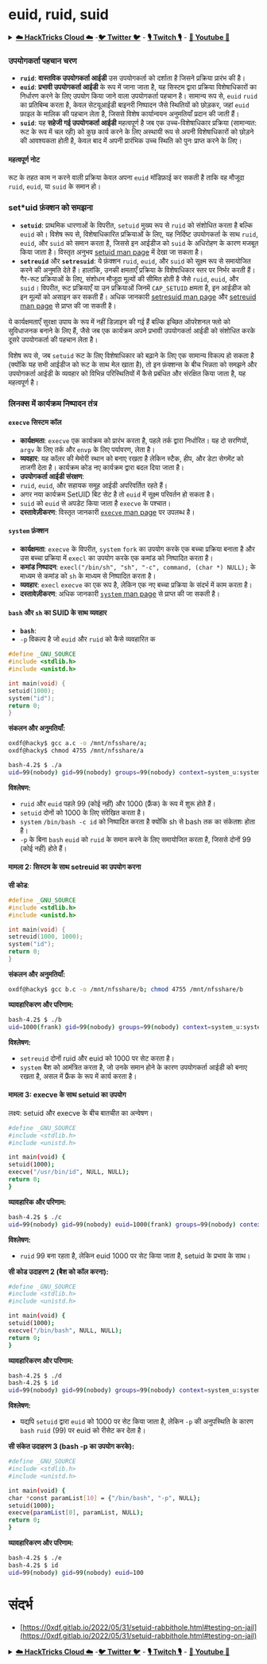 # euid, ruid, suid

<details>

<summary><a href="https://cloud.hacktricks.xyz/pentesting-cloud/pentesting-cloud-methodology"><strong>☁️ HackTricks Cloud ☁️</strong></a> -<a href="https://twitter.com/hacktricks_live"><strong>🐦 Twitter 🐦</strong></a> - <a href="https://www.twitch.tv/hacktricks_live/schedule"><strong>🎙️ Twitch 🎙️</strong></a> - <a href="https://www.youtube.com/@hacktricks_LIVE"><strong>🎥 Youtube 🎥</strong></a></summary>

* क्या आप **साइबर सुरक्षा कंपनी** में काम करते हैं? क्या आप चाहते हैं कि आपकी **कंपनी को हैकट्रिक्स में विज्ञापित** किया जाए? या क्या आप **PEASS के नवीनतम संस्करण का उपयोग करना चाहते हैं या हैकट्रिक्स को पीडीएफ में डाउनलोड करना चाहते हैं**? [**सब्सक्रिप्शन प्लान**](https://github.com/sponsors/carlospolop) की जांच करें!
* हमारे विशेष [**NFTs**](https://opensea.io/collection/the-peass-family) संग्रह **The PEASS Family** की खोज करें
* [**आधिकारिक PEASS और हैकट्रिक्स स्वैग**](https://peass.creator-spring.com) प्राप्त करें
* **शामिल हों** [**💬**](https://emojipedia.org/speech-balloon/) [**डिस्कॉर्ड समूह**](https://discord.gg/hRep4RUj7f) या [**टेलीग्राम समूह**](https://t.me/peass) या **मेरा** **ट्विटर** **🐦**[**@carlospolopm**](https://twitter.com/hacktricks_live)**.**
* **हैकिंग ट्रिक्स साझा करें, [हैकट्रिक्स रेपो](https://github.com/carlospolop/hacktricks) और [हैकट्रिक्स-क्लाउड रेपो](https://github.com/carlospolop/hacktricks-cloud) में पीआर जमा करके**।

</details>

### उपयोगकर्ता पहचान चरण

- **`ruid`**: **वास्तविक उपयोगकर्ता आईडी** उस उपयोगकर्ता को दर्शाता है जिसने प्रक्रिया प्रारंभ की है।
- **`euid`**: **प्रभावी उपयोगकर्ता आईडी** के रूप में जाना जाता है, यह सिस्टम द्वारा प्रक्रिया विशेषाधिकारों का निर्धारण करने के लिए उपयोग किया जाने वाला उपयोगकर्ता पहचान है। सामान्य रूप से, `euid` `ruid` का प्रतिबिम्ब करता है, केवल सेटयूआईडी बाइनरी निष्पादन जैसे स्थितियों को छोड़कर, जहां `euid` फ़ाइल के मालिक की पहचान लेता है, जिससे विशेष कार्यान्वयन अनुमतियाँ प्रदान की जाती हैं।
- **`suid`**: यह **सहेजी गई उपयोगकर्ता आईडी** महत्वपूर्ण है जब एक उच्च-विशेषाधिकार प्रक्रिया (सामान्यत: रूट के रूप में चल रही) को कुछ कार्य करने के लिए अस्थायी रूप से अपनी विशेषाधिकारों को छोड़ने की आवश्यकता होती है, केवल बाद में अपनी प्रारंभिक उच्च स्थिति को पुनः प्राप्त करने के लिए।

#### महत्वपूर्ण नोट
रूट के तहत काम न करने वाली प्रक्रिया केवल अपना `euid` मॉडिफ़ाई कर सकती है ताकि वह मौजूदा `ruid`, `euid`, या `suid` के समान हो।

### set*uid फ़ंक्शन को समझना

- **`setuid`**: प्राथमिक धारणाओं के विपरीत, `setuid` मुख्य रूप से `ruid` को संशोधित करता है बल्कि `euid` को। विशेष रूप से, विशेषाधिकारित प्रक्रियाओं के लिए, यह निर्दिष्ट उपयोगकर्ता के साथ `ruid`, `euid`, और `suid` को समान करता है, जिससे इन आईडीज को `suid` के अधिरोहण के कारण मजबूत किया जाता है। विस्तृत अनुभव [setuid man page](https://man7.org/linux/man-pages/man2/setuid.2.html) में देखा जा सकता है।
- **`setreuid`** और **`setresuid`**: ये फ़ंक्शन `ruid`, `euid`, और `suid` को सूक्ष्म रूप से समायोजित करने की अनुमति देते हैं। हालांकि, उनकी क्षमताएँ प्रक्रिया के विशेषाधिकार स्तर पर निर्भर करती हैं। गैर-रूट प्रक्रियाओं के लिए, संशोधन मौजूदा मूल्यों की सीमित होती है जैसे `ruid`, `euid`, और `suid`। विपरीत, रूट प्रक्रियाएँ या उन प्रक्रियाओं जिनमें `CAP_SETUID` क्षमता है, इन आईडीज को इन मूल्यों को असाइन कर सकती हैं। अधिक जानकारी [setresuid man page](https://man7.org/linux/man-pages/man2/setresuid.2.html) और [setreuid man page](https://man7.org/linux/man-pages/man2/setreuid.2.html) से प्राप्त की जा सकती है।

ये कार्यक्षमताएँ सुरक्षा उपाय के रूप में नहीं डिज़ाइन की गई हैं बल्कि इच्छित ऑपरेशनल फ्लो को सुविधाजनक बनाने के लिए हैं, जैसे जब एक कार्यक्रम अपने प्रभावी उपयोगकर्ता आईडी को संशोधित करके दूसरे उपयोगकर्ता की पहचान लेता है।

विशेष रूप से, जब `setuid` रूट के लिए विशेषाधिकार को बढ़ाने के लिए एक सामान्य विकल्प हो सकता है (क्योंकि यह सभी आईडीज को रूट के साथ मेल खाता है), तो इन फ़ंक्शन्स के बीच भिन्नता को समझने और उपयोगकर्ता आईडी के व्यवहार को विभिन्न परिस्थितियों में कैसे प्रबंधित और संरक्षित किया जाता है, यह महत्वपूर्ण है।

### लिनक्स में कार्यक्रम निष्पादन तंत्र

#### **`execve` सिस्टम कॉल**
- **कार्यक्षमता**: `execve` एक कार्यक्रम को प्रारंभ करता है, पहले तर्क द्वारा निर्धारित। यह दो सरणियों, `argv` के लिए तर्क और `envp` के लिए पर्यावरण, लेता है।
- **व्यवहार**: यह कॉलर की मेमोरी स्थान को बनाए रखता है लेकिन स्टैक, हीप, और डेटा सेगमेंट को ताजगी देता है। कार्यक्रम कोड नए कार्यक्रम द्वारा बदल दिया जाता है।
- **उपयोगकर्ता आईडी संरक्षण**:
- `ruid`, `euid`, और सहायक समूह आईडी अपरिवर्तित रहते हैं।
- अगर नया कार्यक्रम SetUID बिट सेट है तो `euid` में सूक्ष्म परिवर्तन हो सकता है।
- `suid` को `euid` से अपडेट किया जाता है `execve` के पश्चात।
- **दस्तावेज़ीकरण**: विस्तृत जानकारी [`execve` man page](https://man7.org/linux/man-pages/man2/execve.2.html) पर उपलब्ध है।

#### **`system` फ़ंक्शन**
- **कार्यक्षमता**: `execve` के विपरीत, `system` `fork` का उपयोग करके एक बच्चा प्रक्रिया बनाता है और उस बच्चा प्रक्रिया में `execl` का उपयोग करके एक कमांड को निष्पादित करता है।
- **कमांड निष्पादन**: `execl("/bin/sh", "sh", "-c", command, (char *) NULL);` के माध्यम से कमांड को `sh` के माध्यम से निष्पादित करता है।
- **व्यवहार**: `execl` `execve` का एक रूप है, लेकिन एक नए बच्चा प्रक्रिया के संदर्भ में काम करता है।
- **दस्तावेज़ीकरण**: अधिक जानकारी [`system` man page](https://man7.org/linux/man-pages/man3/system.3.html) से प्राप्त की जा सकती है।

#### **`bash` और `sh` का SUID के साथ व्यवहार**
- **`bash`**:
- `-p` विकल्प है जो `euid` और `ruid` को कैसे व्यवहारित क
```c
#define _GNU_SOURCE
#include <stdlib.h>
#include <unistd.h>

int main(void) {
setuid(1000);
system("id");
return 0;
}
```
**संकलन और अनुमतियाँ:**
```bash
oxdf@hacky$ gcc a.c -o /mnt/nfsshare/a;
oxdf@hacky$ chmod 4755 /mnt/nfsshare/a
```

```bash
bash-4.2$ $ ./a
uid=99(nobody) gid=99(nobody) groups=99(nobody) context=system_u:system_r:unconfined_service_t:s0
```
**विश्लेषण:**

* `ruid` और `euid` पहले 99 (कोई नहीं) और 1000 (फ्रैंक) के रूप में शुरू होते हैं।
* `setuid` दोनों को 1000 के लिए संरेखित करता है।
* `system` `/bin/bash -c id` को निष्पादित करता है क्योंकि sh से bash तक का संकेतशः होता है।
* `-p` के बिना `bash` `euid` को `ruid` के समान करने के लिए समायोजित करता है, जिससे दोनों 99 (कोई नहीं) होते हैं।

#### मामला 2: सिस्टम के साथ setreuid का उपयोग करना

**सी कोड**:
```c
#define _GNU_SOURCE
#include <stdlib.h>
#include <unistd.h>

int main(void) {
setreuid(1000, 1000);
system("id");
return 0;
}
```
**संकलन और अनुमतियाँ:**
```bash
oxdf@hacky$ gcc b.c -o /mnt/nfsshare/b; chmod 4755 /mnt/nfsshare/b
```
**व्यावहारिकरण और परिणाम:**
```bash
bash-4.2$ $ ./b
uid=1000(frank) gid=99(nobody) groups=99(nobody) context=system_u:system_r:unconfined_service_t:s0
```
**विश्लेषण:**

* `setreuid` दोनों ruid और euid को 1000 पर सेट करता है।
* `system` बैश को आमंत्रित करता है, जो उनके समान होने के कारण उपयोगकर्ता आईडी को बनाए रखता है, असल में फ्रैंक के रूप में कार्य करता है।

#### मामला 3: execve के साथ setuid का उपयोग
लक्ष्य: setuid और execve के बीच बातचीत का अन्वेषण।
```bash
#define _GNU_SOURCE
#include <stdlib.h>
#include <unistd.h>

int main(void) {
setuid(1000);
execve("/usr/bin/id", NULL, NULL);
return 0;
}
```
**व्यावहारिक और परिणाम:**
```bash
bash-4.2$ $ ./c
uid=99(nobody) gid=99(nobody) euid=1000(frank) groups=99(nobody) context=system_u:system_r:unconfined_service_t:s0
```
**विश्लेषण:**

* `ruid` 99 बना रहता है, लेकिन euid 1000 पर सेट किया जाता है, setuid के प्रभाव के साथ।

**सी कोड उदाहरण 2 (बैश को कॉल करना):**
```bash
#define _GNU_SOURCE
#include <stdlib.h>
#include <unistd.h>

int main(void) {
setuid(1000);
execve("/bin/bash", NULL, NULL);
return 0;
}
```
**व्यावहारिकरण और परिणाम:**
```bash
bash-4.2$ $ ./d
bash-4.2$ $ id
uid=99(nobody) gid=99(nobody) groups=99(nobody) context=system_u:system_r:unconfined_service_t:s0
```
**विश्लेषण:**

* यद्यपि `setuid` द्वारा `euid` को 1000 पर सेट किया जाता है, लेकिन `-p` की अनुपस्थिति के कारण `bash` `ruid` (99) पर euid को रीसेट कर देता है।

**सी संकेत उदाहरण 3 (bash -p का उपयोग करके):**
```bash
#define _GNU_SOURCE
#include <stdlib.h>
#include <unistd.h>

int main(void) {
char *const paramList[10] = {"/bin/bash", "-p", NULL};
setuid(1000);
execve(paramList[0], paramList, NULL);
return 0;
}
```
**व्यावहारिकरण और परिणाम:**
```bash
bash-4.2$ $ ./e
bash-4.2$ $ id
uid=99(nobody) gid=99(nobody) euid=100
```
# संदर्भ
* [https://0xdf.gitlab.io/2022/05/31/setuid-rabbithole.html#testing-on-jail](https://0xdf.gitlab.io/2022/05/31/setuid-rabbithole.html#testing-on-jail)


<details>

<summary><a href="https://cloud.hacktricks.xyz/pentesting-cloud/pentesting-cloud-methodology"><strong>☁️ HackTricks Cloud ☁️</strong></a> -<a href="https://twitter.com/hacktricks_live"><strong>🐦 Twitter 🐦</strong></a> - <a href="https://www.twitch.tv/hacktricks_live/schedule"><strong>🎙️ Twitch 🎙️</strong></a> - <a href="https://www.youtube.com/@hacktricks_LIVE"><strong>🎥 Youtube 🎥</strong></a></summary>

* क्या आप **साइबर सुरक्षा कंपनी** में काम करते हैं? क्या आप अपनी **कंपनी का हैकट्रिक्स में विज्ञापित करना चाहते हैं**? या क्या आप **नवीनतम संस्करण का पीईएएस या हैकट्रिक्स को पीडीएफ में डाउनलोड करना चाहते हैं**? [**सब्सक्रिप्शन प्लान**](https://github.com/sponsors/carlospolop) की जांच करें!
* [**द पीईएएस फैमिली**](https://opensea.io/collection/the-peass-family) की खोज करें, हमारा विशेष [**एनएफटी**](https://opensea.io/collection/the-peass-family) संग्रह देखें
* [**आधिकारिक पीईएएस और हैकट्रिक्स स्वैग**](https://peass.creator-spring.com) प्राप्त करें
* **शामिल हों** [**💬**](https://emojipedia.org/speech-balloon/) [**डिस्कॉर्ड समूह**](https://discord.gg/hRep4RUj7f) या [**टेलीग्राम समूह**](https://t.me/peass) या **मुझे** **ट्विटर** **🐦**[**@carlospolopm**](https://twitter.com/hacktricks_live)** पर **फॉलो** करें।
* **हैकिंग ट्रिक्स साझा करें, [हैकट्रिक्स रेपो](https://github.com/carlospolop/hacktricks) और [हैकट्रिक्स-क्लाउड रेपो](https://github.com/carlospolop/hacktricks-cloud) में पीआर जमा करके**।

</details>
